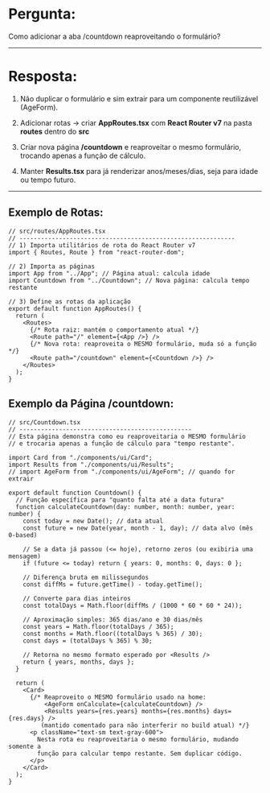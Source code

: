 # Pergunta:

Como adicionar a aba /countdown reaproveitando o formulário?

---

# Resposta:

1. Não duplicar o formulário e sim extrair para um componente reutilizável (AgeForm).

2. Adicionar rotas → criar **AppRoutes.tsx** com **React Router v7** na pasta **routes** dentro do **src**

3. Criar nova página **/countdown** e reaproveitar o mesmo formulário, trocando apenas a função de cálculo.

4. Manter **Results.tsx** para já renderizar anos/meses/dias, seja para idade ou tempo futuro.

---

## Exemplo de Rotas:

```tsx
// src/routes/AppRoutes.tsx
// ------------------------------------------------------------
// 1) Importa utilitários de rota do React Router v7
import { Routes, Route } from "react-router-dom";

// 2) Importa as páginas
import App from "../App"; // Página atual: calcula idade
import Countdown from "../Countdown"; // Nova página: calcula tempo restante

// 3) Define as rotas da aplicação
export default function AppRoutes() {
  return (
    <Routes>
      {/* Rota raiz: mantém o comportamento atual */}
      <Route path="/" element={<App />} />
      {/* Nova rota: reaproveita o MESMO formulário, muda só a função */}
      <Route path="/countdown" element={<Countdown />} />
    </Routes>
  );
}
```

## Exemplo da Página /countdown:

```tsx
// src/Countdown.tsx
// ------------------------------------------------
// Esta página demonstra como eu reaproveitaria o MESMO formulário
// e trocaria apenas a função de cálculo para "tempo restante".

import Card from "./components/ui/Card";
import Results from "./components/ui/Results";
// import AgeForm from "./components/ui/AgeForm"; // quando for extrair

export default function Countdown() {
  // Função específica para "quanto falta até a data futura"
  function calculateCountdown(day: number, month: number, year: number) {
    const today = new Date(); // data atual
    const future = new Date(year, month - 1, day); // data alvo (mês 0-based)

    // Se a data já passou (<= hoje), retorno zeros (ou exibiria uma mensagem)
    if (future <= today) return { years: 0, months: 0, days: 0 };

    // Diferença bruta em milissegundos
    const diffMs = future.getTime() - today.getTime();

    // Converte para dias inteiros
    const totalDays = Math.floor(diffMs / (1000 * 60 * 60 * 24));

    // Aproximação simples: 365 dias/ano e 30 dias/mês
    const years = Math.floor(totalDays / 365);
    const months = Math.floor((totalDays % 365) / 30);
    const days = (totalDays % 365) % 30;

    // Retorna no mesmo formato esperado por <Results />
    return { years, months, days };
  }

  return (
    <Card>
      {/* Reaproveito o MESMO formulário usado na home:
          <AgeForm onCalculate={calculateCountdown} />
          <Results years={res.years} months={res.months} days={res.days} />
         (mantido comentado para não interferir no build atual) */}
      <p className="text-sm text-gray-600">
        Nesta rota eu reaproveitaria o mesmo formulário, mudando somente a
        função para calcular tempo restante. Sem duplicar código.
      </p>
    </Card>
  );
}
```
